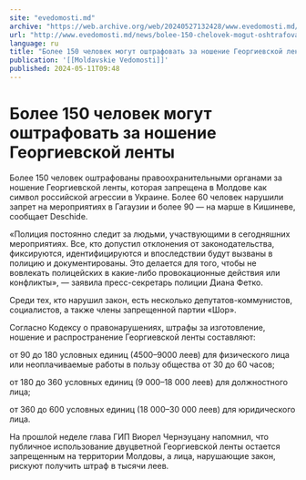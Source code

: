 ```yaml
---
site: "evedomosti.md"
archive: "https://web.archive.org/web/20240527132428/www.evedomosti.md/news/bolee-150-chelovek-mogut-oshtrafovat-v-moldove-za-noshenie-g"
url: "http://www.evedomosti.md/news/bolee-150-chelovek-mogut-oshtrafovat-v-moldove-za-noshenie-g"
language: ru
title: "Более 150 человек могут оштрафовать за ношение Георгиевской ленты"
publication: '[[Moldavskie Vedomosti]]'
published: 2024-05-11T09:48
---
```


# Более 150 человек могут оштрафовать за ношение Георгиевской ленты

Более 150 человек оштрафованы правоохранительными органами за ношение Георгиевской ленты, которая запрещена в Молдове как символ российской агрессии в Украине. Более 60 человек нарушили запрет на мероприятиях в Гагаузии и более 90 — на марше в Кишиневе, сообщает Deschide.

«Полиция постоянно следит за людьми, участвующими в сегодняшних мероприятиях. Все, кто допустил отклонения от законодательства, фиксируются, идентифицируются и впоследствии будут вызваны в полицию и документированы. Это делается для того, чтобы не вовлекать полицейских в какие-либо провокационные действия или конфликты», — заявила пресс-секретарь полиции Диана Фетко.

Среди тех, кто нарушил закон, есть несколько депутатов-коммунистов, социалистов, а также члены запрещенной партии «Шор».

Согласно Кодексу о правонарушениях, штрафы за изготовление, ношение и распространение Георгиевской ленты составляют:

от 90 до 180 условных единиц (4500–9000 леев) для физического лица или неоплачиваемые работы в пользу общества от 30 до 60 часов;

от 180 до 360 условных единиц (9 000–18 000 леев) для должностного лица;

от 360 до 600 условных единиц (18 000–30 000 леев) для юридического лица.

На прошлой неделе глава ГИП Виорел Чернэуцану напомнил, что публичное использование двуцветной Георгиевской ленты остается запрещенным на территории Молдовы, а лица, нарушающие закон, рискуют получить штраф в тысячи леев.